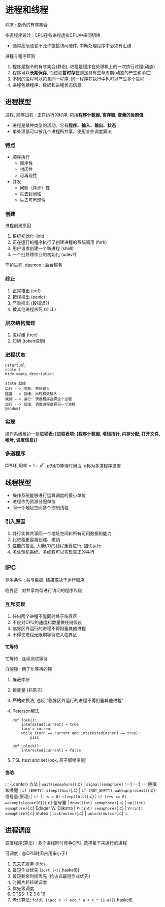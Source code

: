 <!--
    vi: ft=pandoc.markdown
-->

# 进程和线程

程序
: 指令的有序集合

多道程序设计
: CPU在各进程虚拟CPU中来回切换

* 通常高级语言不允许直接访问硬件, 中断处理程序中必须有汇编

<div class="example">
进程与程序区别

1. 程序是指令的有序集合(静态); 进程是程序在处理机上的一次执行过程(动态)
1. 程序可以**长期保存**, 而进程**暂时存在**则是具有生命周期(动态的产生和消亡)
1. 不同的进程可以包含同一程序; 同一程序在执行中也可以产生多个进程
1. 进程包括程序、数据和进程状态信息
</div>

## 进程模型

进程, 顺序进程
: 正在运行的程序, 包括**程序计数器, 寄存器, 变量的当前值**.

* 进程是某种类型的活动。它有**程序、输入、输出、状态**
* 单处理器可以被几个进程所共享，使用某些调度算法

### 特点

* 顺序执行
  * 顺序性
  * 封闭性
  * 可再现性
* 并发
  * 间断（异步）性
  * 失去封闭性
  * 失去可再现性

### 创建

进程创建原因

1. 系统初始化 (init)
2. 正在运行的程序执行了创建进程的系统调用 (fork)
3. 用户请求创建一个新进程 (shell)
4. 一个批处理作业的初始化 (udev?)

守护进程, daemon
: 后台服务

### 终止

1. 正常推出 (eof)
2. 错误推出 (panic)
3. 严重推出 (段错误?)
4. 被其他进程杀死 (KILL)

### 层次结构管理

1. 进程组 (tree)
2. 句柄 (token控制)

### 进程状态

``` {.embed .plantuml width=350}
@startuml
scale 2
hide empty description

state 就绪
运行 --> 阻塞: 等待输入
阻塞 --> 就绪: 出现有效输入
就绪 --> 运行: 调度程序选择这个进程
运行 --> 就绪: 调度进程选择另一个进程
@enduml
```

### 实现

操作系统维护一张**进程表: [进程表项: {程序计数器, 堆栈指针, 内存分配, 打开文件, 帐号, 调度信息}]**

### 多道程序

$\text{CPU利用率} = 1 - p^n$, $p$为I/O等待时间占, $n$称为多道程序道度

## 线程模型

* 操作系统能够进行运算调度的最小单位
* 进程作为资源分配单位
* 同一个地址空间多个控制线程

### 引入原因

1. 并行实体共享同一个地址空间和所有可用数据的能力
1. 比进程更容易创建、撤销
1. 性能的提高, 大量I/O的线程重叠进行, 加快运行
1. 多处理机系统，多线程可以实现真正的并行

## IPC

竞争条件
: 共享数据, 结果取决于运行顺序

临界区
: 对共享内存进行访问的程序片段

### 互斥实现

1. 任何两个进程不能同时处于临界区
1. 不应对CPU的速度和数量做任何假设
1. 临界区外运行的进程不得阻塞其他进程
1. 不得使进程无限期等待进入临界区

#### 忙等待

忙等待
: 连续测试等待

自旋锁
: 用于忙等待的锁

1. 屏蔽中断
1. 锁变量 (非原子)
1. **严格**轮换法, 违反 "临界区外运行的进程不得阻塞其他进程"
1. Peterson解法

   ``` {.python}
   def lock():
       interested[current] = true
       turn = current
       while (turn == current and interested[other] == true):
           pass

   def unlock():
       interested[current] = false
   ```

1. TSL (test and set lock, 原子版锁变量)

#### 协助

::: {.center}
方法 | `wait(semaphore)`{.c} | `signal(semaphore)`
:--:|:--:|:--:
睡眠和唤醒 | `if (EMPTY) sleep(this)`{.c} | `if (NOT_EMPTY) wakeup(process)`{.c}
信号量(原理) | `if (--s < 0) sleep(this)`{.c} | `if (++s <= 0) wakeup(sleeper[0])`{.c}
信号量 | `down((int) semaphore)`{.c} | `up((int) semaphore)`{.c}
Edsger W. Dijkstra | `P((int) semaphore)`{.c} | `V((int) semaphore)`{.c}
mutex | `lock(mutex)`{.c} | `unlock(mutex)`{.c}
:::

## 进程调度

调度程序(算法)
: 多个进程同时竞争CPU, 选择接下来运行的进程

可调度
: 总CPU时间占用率小于1

1. 先来先服务 (fifo)
1. 最短作业优先 (`sort (<)`{.haskell})
1. 最短剩余时间优先 (抢占式最短作业优先)
1. 时间片轮轮转调度
1. 优先级调度
1. CTSS: 1 2 3 8 16
1. 老化算法: `foldl (\acc x -> acc * a + x * (1-a))`{.haskell}